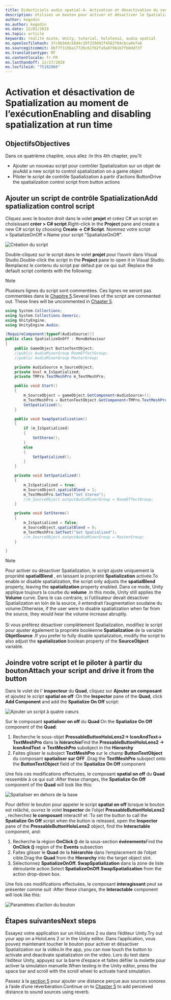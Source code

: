 ```yaml
---
title: Didacticiels audio spatial-4. Activation et désactivation du son spatial au moment de l’exécution
description: Utilisez un bouton pour activer et désactiver le Spatialization de l’audio au moment de l’exécution.
author: kegodin
ms.author: kegodin
ms.date: 12/01/2019
ms.topic: article
keywords: réalité mixte, Unity, tutorial, hololens2, audio spatial
ms.openlocfilehash: 3fc9b56dc58d4c19f229d92f4562f04cbca0e7a6
ms.sourcegitcommit: 8bf7f315ba17726c61fb2fa5a079b1b7fb0dd73f
ms.translationtype: MT
ms.contentlocale: fr-FR
ms.lasthandoff: 12/17/2019
ms.locfileid: "75182866"
---
```

# <a name="enabling-and-disabling-spatialization-at-run-time"></a><span data-ttu-id="30f27-105">Activation et désactivation de Spatialization au moment de l’exécution</span><span class="sxs-lookup"><span data-stu-id="30f27-105">Enabling and disabling spatialization at run time</span></span>

## <a name="objectives"></a><span data-ttu-id="30f27-106">Objectifs</span><span class="sxs-lookup"><span data-stu-id="30f27-106">Objectives</span></span>
<span data-ttu-id="30f27-107">Dans ce quatrième chapitre, vous allez :</span><span class="sxs-lookup"><span data-stu-id="30f27-107">In this 4th chapter, you'll:</span></span>
* <span data-ttu-id="30f27-108">Ajouter un nouveau script pour contrôler Spatialization sur un objet de jeu</span><span class="sxs-lookup"><span data-stu-id="30f27-108">Add a new script to control spatialization on a game object</span></span>
* <span data-ttu-id="30f27-109">Piloter le script de contrôle Spatialization à partir d’actions Button</span><span class="sxs-lookup"><span data-stu-id="30f27-109">Drive the spatialization control script from button actions</span></span>

## <a name="add-spatialization-control-script"></a><span data-ttu-id="30f27-110">Ajouter un script de contrôle Spatialization</span><span class="sxs-lookup"><span data-stu-id="30f27-110">Add spatialization control script</span></span>
<span data-ttu-id="30f27-111">Cliquez avec le bouton droit dans le volet **projet** et créez C# un script en choisissant **créer > C# script**.</span><span class="sxs-lookup"><span data-stu-id="30f27-111">Right-click in the **Project** pane and create a new C# script by choosing **Create -> C# Script**.</span></span> <span data-ttu-id="30f27-112">Nommez votre script « SpatializeOnOff ».</span><span class="sxs-lookup"><span data-stu-id="30f27-112">Name your script "SpatializeOnOff".</span></span>

![Création du script](images/spatial-audio/create-script.png)

<span data-ttu-id="30f27-114">Double-cliquez sur le script dans le volet **projet** pour l’ouvrir dans Visual Studio.</span><span class="sxs-lookup"><span data-stu-id="30f27-114">Double-click the script in the **Project** pane to open it in Visual Studio.</span></span> <span data-ttu-id="30f27-115">Remplacez le contenu du script par défaut par ce qui suit :</span><span class="sxs-lookup"><span data-stu-id="30f27-115">Replace the default script contents with the following:</span></span>

> [!NOTE]
> <span data-ttu-id="30f27-116">Plusieurs lignes du script sont commentées. Ces lignes ne seront pas commentées dans le [Chapitre 5](unity-spatial-audio-ch5.md).</span><span class="sxs-lookup"><span data-stu-id="30f27-116">Several lines of the script are commented out. These lines will be uncommented in [Chapter 5](unity-spatial-audio-ch5.md).</span></span>

```c#
using System.Collections;
using System.Collections.Generic;
using UnityEngine;
using UnityEngine.Audio;

[RequireComponent(typeof(AudioSource))]
public class SpatializeOnOff : MonoBehaviour
{
    public GameObject ButtonTextObject;
    //public AudioMixerGroup RoomEffectGroup;
    //public AudioMixerGroup MasterGroup;

    private AudioSource m_SourceObject;
    private bool m_IsSpatialized;
    private TMPro.TextMeshPro m_TextMeshPro;

    public void Start()
    {
        m_SourceObject = gameObject.GetComponent<AudioSource>();
        m_TextMeshPro = ButtonTextObject.GetComponent<TMPro.TextMeshPro>();
        SetSpatialized();
    }

    public void SwapSpatialization()
    {
        if (m_IsSpatialized)
        {
            SetStereo();
        }
        else
        {
            SetSpatialized();
        }
    }

    private void SetSpatialized()
    {
        m_IsSpatialized = true;
        m_SourceObject.spatialBlend = 1;
        m_TextMeshPro.SetText("Set Stereo");
        //m_SourceObject.outputAudioMixerGroup = RoomEffectGroup;
    }

    private void SetStereo()
    {
        m_IsSpatialized = false;
        m_SourceObject.spatialBlend = 0;
        m_TextMeshPro.SetText("Set Spatialized");
        //m_SourceObject.outputAudioMixerGroup = MasterGroup;
    }

}
```

> [!NOTE]
> <span data-ttu-id="30f27-117">Pour activer ou désactiver Spatialization, le script ajuste uniquement la propriété **spatialBlend** , en laissant la propriété **Spatialization** activée.</span><span class="sxs-lookup"><span data-stu-id="30f27-117">To enable or disable spatialization, the script only adjusts the **spatialBlend** property, leaving the **spatialization** property enabled.</span></span> <span data-ttu-id="30f27-118">Dans ce mode, Unity applique toujours la courbe du **volume** .</span><span class="sxs-lookup"><span data-stu-id="30f27-118">In this mode, Unity still applies the **Volume** curve.</span></span> <span data-ttu-id="30f27-119">Dans le cas contraire, si l’utilisateur devait désactiver Spatialization en loin de la source, il entendrait l’augmentation soudaine du volume.</span><span class="sxs-lookup"><span data-stu-id="30f27-119">Otherwise, if the user were to disable spatialization when far from the source, they would hear the volume increase abruptly.</span></span> <br> <br>
> <span data-ttu-id="30f27-120">Si vous préférez désactiver complètement Spatialization, modifiez le script pour ajuster également la propriété booléenne **Spatialization** de la variable **ObjetSource** .</span><span class="sxs-lookup"><span data-stu-id="30f27-120">If you prefer to fully disable spatialization, modify the script to also adjust the **spatialization** boolean property of the **SourceObject** variable.</span></span>

## <a name="attach-your-script-and-drive-it-from-the-button"></a><span data-ttu-id="30f27-121">Joindre votre script et le piloter à partir du bouton</span><span class="sxs-lookup"><span data-stu-id="30f27-121">Attach your script and drive it from the button</span></span>
<span data-ttu-id="30f27-122">Dans le volet de l' **inspecteur** du **Quad**, cliquez sur **Ajouter un composant** et ajoutez le script **spatial on off** :</span><span class="sxs-lookup"><span data-stu-id="30f27-122">On the **Inspector** pane of the **Quad**, click **Add Component** and add the **Spatialize On Off** script:</span></span>

![Ajouter un script à quatre cœurs](images/spatial-audio/add-script-to-quad.png)

<span data-ttu-id="30f27-124">Sur le composant **spatialiser on off** du **Quad**:</span><span class="sxs-lookup"><span data-stu-id="30f27-124">On the **Spatialize On Off** component of the **Quad**:</span></span>
1. <span data-ttu-id="30f27-125">Recherche le sous-objet **PressableButtonHoloLens2-> IconAndText-> TextMeshPro** dans la **hiérarchie**</span><span class="sxs-lookup"><span data-stu-id="30f27-125">Find the **PressableButtonHoloLens2 -> IconAndText -> TextMeshPro** subobject in the **Hierarchy**</span></span>
2. <span data-ttu-id="30f27-126">Faites glisser le suboject **TextMeshPro** sur le champ **ButtonTextObject** du composant **spatialiser sur OFF** .</span><span class="sxs-lookup"><span data-stu-id="30f27-126">Drag the **TextMeshPro** suboject onto the **ButtonTextObject** field of the **Spatialize On Off** component</span></span>

<span data-ttu-id="30f27-127">Une fois ces modifications effectuées, le composant **spatial on off** du **Quad** ressemble à ce qui suit :</span><span class="sxs-lookup"><span data-stu-id="30f27-127">After these changes, the **Spatialize On Off** component of the **Quad** will look like this:</span></span>

![Spatialiser en dehors de la base](images/spatial-audio/spatialize-on-off-basic.png)

<span data-ttu-id="30f27-129">Pour définir le bouton pour appeler le script **spatial on off** lorsque le bouton est relâché, ouvrez le volet **Inspector** de l’objet **PressableButtonHoloLens2** , recherchez **le composant** interactif et :</span><span class="sxs-lookup"><span data-stu-id="30f27-129">To set the button to call the **Spatialize On Off** script when the button is released, open the **Inspector** pane of the **PressableButtonHoloLens2** object, find the **Interactable** component, and:</span></span>
1. <span data-ttu-id="30f27-130">Recherche la région **OnClick ()** de la sous-section **événements**</span><span class="sxs-lookup"><span data-stu-id="30f27-130">Find the **OnClick ()** region of the **Events** subsection</span></span>
2. <span data-ttu-id="30f27-131">Faites glisser le **Quad** de la **hiérarchie** dans l’emplacement de l’objet cible.</span><span class="sxs-lookup"><span data-stu-id="30f27-131">Drag the **Quad** from the **Hierarchy** into the target object slot.</span></span>
3. <span data-ttu-id="30f27-132">Sélectionnez **SpatializeOnOff. SwapSpatialization** dans la zone de liste déroulante action.</span><span class="sxs-lookup"><span data-stu-id="30f27-132">Select **SpatializeOnOff.SwapSpatialization** from the action drop-down box.</span></span>

<span data-ttu-id="30f27-133">Une fois ces modifications effectuées, le composant **interagissant** peut se présenter comme suit :</span><span class="sxs-lookup"><span data-stu-id="30f27-133">After these changes, the **Interactable** component will look like this:</span></span>

![Paramètres d’action du bouton](images/spatial-audio/button-action-settings.png)

## <a name="next-steps"></a><span data-ttu-id="30f27-135">Étapes suivantes</span><span class="sxs-lookup"><span data-stu-id="30f27-135">Next steps</span></span>
<span data-ttu-id="30f27-136">Essayez votre application sur un HoloLens 2 ou dans l’éditeur Unity.</span><span class="sxs-lookup"><span data-stu-id="30f27-136">Try out your app on a HoloLens 2 or in the Unity editor.</span></span> <span data-ttu-id="30f27-137">Dans l’application, vous pouvez maintenant toucher le bouton pour activer et désactiver Spatialization sur la vidéo.</span><span class="sxs-lookup"><span data-stu-id="30f27-137">In the app, you can now touch the button to activate and deactivate spatialization on the video.</span></span> <span data-ttu-id="30f27-138">Lors du test dans l’éditeur Unity, appuyez sur la barre d’espace et faites défiler la molette pour activer la simulation manuelle.</span><span class="sxs-lookup"><span data-stu-id="30f27-138">When testing in the Unity editor, press the space bar and scroll with the scroll wheel to activate hand simulation.</span></span> 

<span data-ttu-id="30f27-139">Passez à la [section 5](unity-spatial-audio-ch5.md) pour ajouter une distance perçue aux sources sonores à l’aide d’une réverbération.</span><span class="sxs-lookup"><span data-stu-id="30f27-139">Continue on to [Chapter 5](unity-spatial-audio-ch5.md) to add perceived distance to sound sources using reverb.</span></span>

